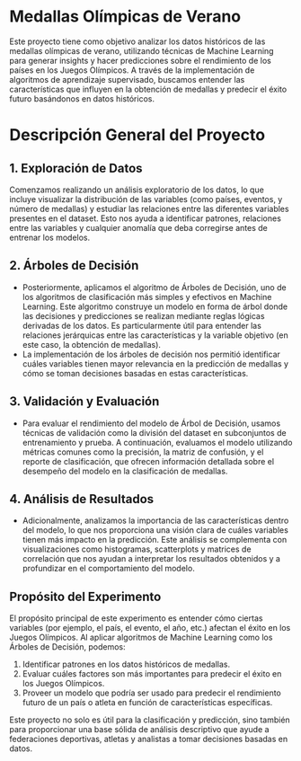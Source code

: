 # Medallas Olímpicas de Verano

Este proyecto tiene como objetivo analizar los datos históricos de las medallas olímpicas de verano, utilizando técnicas de Machine Learning para generar insights y hacer predicciones sobre el rendimiento de los países en los Juegos Olímpicos. A través de la implementación de algoritmos de aprendizaje supervisado, buscamos entender las características que influyen en la obtención de medallas y predecir el éxito futuro basándonos en datos históricos.

# Descripción General del Proyecto
## **1. Exploración de Datos**

Comenzamos realizando un análisis exploratorio de los datos, lo que incluye visualizar la distribución de las variables (como países, eventos, y número de medallas) y estudiar las relaciones entre las diferentes variables presentes en el dataset. Esto nos ayuda a identificar patrones, relaciones entre las variables y cualquier anomalía que deba corregirse antes de entrenar los modelos.

## **2. Árboles de Decisión**

- Posteriormente, aplicamos el algoritmo de Árboles de Decisión, uno de los algoritmos de clasificación más simples y efectivos en Machine Learning. Este algoritmo construye un modelo en forma de árbol donde las decisiones y predicciones se realizan mediante reglas lógicas derivadas de los datos. Es particularmente útil para entender las relaciones jerárquicas entre las características y la variable objetivo (en este caso, la obtención de medallas).
- La implementación de los árboles de decisión nos permitió identificar cuáles variables tienen mayor relevancia en la predicción de medallas y cómo se toman decisiones basadas en estas características.

## **3. Validación y Evaluación**

- Para evaluar el rendimiento del modelo de Árbol de Decisión, usamos técnicas de validación como la división del dataset en subconjuntos de entrenamiento y prueba. A continuación, evaluamos el modelo utilizando métricas comunes como la precisión, la matriz de confusión, y el reporte de clasificación, que ofrecen información detallada sobre el desempeño del modelo en la clasificación de medallas.

## **4. Análisis de Resultados**

- Adicionalmente, analizamos la importancia de las características dentro del modelo, lo que nos proporciona una visión clara de cuáles variables tienen más impacto en la predicción. Este análisis se complementa con visualizaciones como histogramas, scatterplots y matrices de correlación que nos ayudan a interpretar los resultados obtenidos y a profundizar en el comportamiento del modelo.
  
## Propósito del Experimento ##
El propósito principal de este experimento es entender cómo ciertas variables (por ejemplo, el país, el evento, el año, etc.) afectan el éxito en los Juegos Olímpicos. Al aplicar algoritmos de Machine Learning como los Árboles de Decisión, podemos:

1. Identificar patrones en los datos históricos de medallas.
2. Evaluar cuáles factores son más importantes para predecir el éxito en los Juegos Olímpicos.
3. Proveer un modelo que podría ser usado para predecir el rendimiento futuro de un país o atleta en función de características específicas.

Este proyecto no solo es útil para la clasificación y predicción, sino también para proporcionar una base sólida de análisis descriptivo que ayude a federaciones deportivas, atletas y analistas a tomar decisiones basadas en datos.
